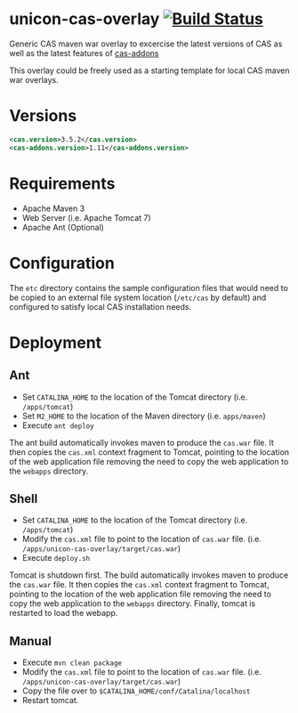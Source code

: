 unicon-cas-overlay [![Build Status](https://travis-ci.org/Unicon/unicon-cas-overlay.svg)](https://travis-ci.org/Unicon/unicon-cas-overlay)
==================

Generic CAS maven war overlay to excercise the latest versions of CAS as well as the latest features of [cas-addons](https://github.com/Unicon/cas-addons)

This overlay could be freely used as a starting template for local CAS maven war overlays.

# Versions
```xml
<cas.version>3.5.2</cas.version>
<cas-addons.version>1.11</cas-addons.version>
```

# Requirements
* Apache Maven 3
* Web Server (i.e. Apache Tomcat 7)
* Apache Ant (Optional)

# Configuration
The `etc` directory contains the sample configuration files that would need to be copied to an external file system location (`/etc/cas` by default) and configured to satisfy local CAS installation needs.

# Deployment

## Ant
* Set `CATALINA_HOME` to the location of the Tomcat directory (i.e. `/apps/tomcat`)
* Set `M2_HOME` to the location of the Maven directory (i.e. `apps/maven`)
* Execute `ant deploy`

The ant build automatically invokes maven to produce the `cas.war` file. It then copies the `cas.xml` context fragment to Tomcat, pointing to the location of the web application file removing the need to copy the web application to the `webapps` directory.

## Shell
* Set `CATALINA_HOME` to the location of the Tomcat directory (i.e. `/apps/tomcat`)
* Modify the `cas.xml` file to point to the location of `cas.war` file. (i.e. `/apps/unicon-cas-overlay/target/cas.war`)
* Execute `deploy.sh`

Tomcat is shutdown first. The build automatically invokes maven to produce the `cas.war` file. It then copies the `cas.xml` context fragment to Tomcat, pointing to the location of the web application file removing the need to copy the web application to the `webapps` directory. Finally, tomcat is restarted to load the webapp.

## Manual
* Execute `mvn clean package`
* Modify the `cas.xml` file to point to the location of `cas.war` file. (i.e. `/apps/unicon-cas-overlay/target/cas.war`)
* Copy the file over to `$CATALINA_HOME/conf/Catalina/localhost`
* Restart tomcat.
